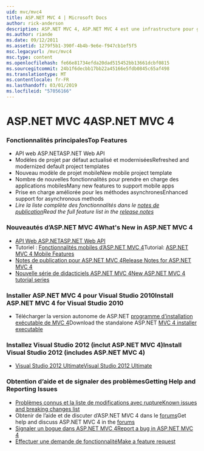 ```yaml
---
uid: mvc/mvc4
title: ASP.NET MVC 4 | Microsoft Docs
author: rick-anderson
description: ASP.NET MVC 4, ASP.NET MVC 4 est une infrastructure pour générer des applications web évolutive et basée sur des normes à l’aide de modèles de conception bien établis et la puissance de AS....
ms.author: riande
ms.date: 09/12/2011
ms.assetid: 1279f5b1-390f-4b4b-9e6e-f947cb1ef5f5
msc.legacyurl: /mvc/mvc4
msc.type: content
ms.openlocfilehash: fe66e81734efda20dad515452bb13661dcbf0815
ms.sourcegitcommit: 24b1f6decbb17bb22a45166e5fdb0845c65af498
ms.translationtype: MT
ms.contentlocale: fr-FR
ms.lasthandoff: 03/01/2019
ms.locfileid: "57056166"
---
```

<a name="aspnet-mvc-4"></a><span data-ttu-id="98286-103">ASP.NET MVC 4</span><span class="sxs-lookup"><span data-stu-id="98286-103">ASP.NET MVC 4</span></span>
====================
### <a name="top-features"></a><span data-ttu-id="98286-104">Fonctionnalités principales</span><span class="sxs-lookup"><span data-stu-id="98286-104">Top Features</span></span>

- <span data-ttu-id="98286-105">API web ASP.NET</span><span class="sxs-lookup"><span data-stu-id="98286-105">ASP.NET Web API</span></span>
- <span data-ttu-id="98286-106">Modèles de projet par défaut actualisé et modernisées</span><span class="sxs-lookup"><span data-stu-id="98286-106">Refreshed and modernized default project templates</span></span>
- <span data-ttu-id="98286-107">Nouveau modèle de projet mobile</span><span class="sxs-lookup"><span data-stu-id="98286-107">New mobile project template</span></span>
- <span data-ttu-id="98286-108">Nombre de nouvelles fonctionnalités pour prendre en charge des applications mobiles</span><span class="sxs-lookup"><span data-stu-id="98286-108">Many new features to support mobile apps</span></span>
- <span data-ttu-id="98286-109">Prise en charge améliorée pour les méthodes asynchrones</span><span class="sxs-lookup"><span data-stu-id="98286-109">Enhanced support for asynchronous methods</span></span>
- <span data-ttu-id="98286-110">*Lire la liste complète des fonctionnalités dans le [notes de publication](../whitepapers/mvc4-release-notes.md)*</span><span class="sxs-lookup"><span data-stu-id="98286-110">*Read the full feature list in the [release notes](../whitepapers/mvc4-release-notes.md)*</span></span>


### <a name="whats-new-in-aspnet-mvc-4"></a><span data-ttu-id="98286-111">Nouveautés d’ASP.NET MVC 4</span><span class="sxs-lookup"><span data-stu-id="98286-111">What's New in ASP.NET MVC 4</span></span>

- [<span data-ttu-id="98286-112">API Web ASP.NET</span><span class="sxs-lookup"><span data-stu-id="98286-112">ASP.NET Web API</span></span>](../web-api/index.md)
- <span data-ttu-id="98286-113">Tutoriel : [Fonctionnalités mobiles d’ASP.NET MVC 4](overview/older-versions/aspnet-mvc-4-mobile-features.md)</span><span class="sxs-lookup"><span data-stu-id="98286-113">Tutorial: [ASP.NET MVC 4 Mobile Features](overview/older-versions/aspnet-mvc-4-mobile-features.md)</span></span>
- [<span data-ttu-id="98286-114">Notes de publication pour ASP.NET MVC 4</span><span class="sxs-lookup"><span data-stu-id="98286-114">Release Notes for ASP.NET MVC 4</span></span>](../whitepapers/mvc4-release-notes.md)
- [<span data-ttu-id="98286-115">Nouvelle série de didacticiels ASP.NET MVC 4</span><span class="sxs-lookup"><span data-stu-id="98286-115">New ASP.NET MVC 4 tutorial series</span></span>](overview/older-versions/getting-started-with-aspnet-mvc4/intro-to-aspnet-mvc-4.md)


### <a name="install-aspnet-mvc-4-for-visual-studio-2010"></a><span data-ttu-id="98286-116">Installer ASP.NET MVC 4 pour Visual Studio 2010</span><span class="sxs-lookup"><span data-stu-id="98286-116">Install ASP.NET MVC 4 for Visual Studio 2010</span></span>

- <span data-ttu-id="98286-117">Télécharger la version autonome de ASP.NET [programme d’installation exécutable de MVC 4](https://www.microsoft.com/download/details.aspx?id=30683)</span><span class="sxs-lookup"><span data-stu-id="98286-117">Download the standalone ASP.NET [MVC 4 installer executable](https://www.microsoft.com/download/details.aspx?id=30683)</span></span>


### <a name="install-visual-studio-2012-includes-aspnet-mvc-4"></a><span data-ttu-id="98286-118">Installez Visual Studio 2012 (inclut ASP.NET MVC 4)</span><span class="sxs-lookup"><span data-stu-id="98286-118">Install Visual Studio 2012 (includes ASP.NET MVC 4)</span></span>

- [<span data-ttu-id="98286-119">Visual Studio 2012 Ultimate</span><span class="sxs-lookup"><span data-stu-id="98286-119">Visual Studio 2012 Ultimate</span></span>](https://go.microsoft.com/fwlink/?linkid=247148)


### <a name="getting-help-and-reporting-issues"></a><span data-ttu-id="98286-120">Obtention d’aide et de signaler des problèmes</span><span class="sxs-lookup"><span data-stu-id="98286-120">Getting Help and Reporting Issues</span></span>

- [<span data-ttu-id="98286-121">Problèmes connus et la liste de modifications avec rupture</span><span class="sxs-lookup"><span data-stu-id="98286-121">Known issues and breaking changes list</span></span>](../whitepapers/mvc4-release-notes.md#_Toc303253815)
- <span data-ttu-id="98286-122">Obtenir de l’aide et de discuter d’ASP.NET MVC 4 dans le [forums](https://forums.asp.net/1146.aspx)</span><span class="sxs-lookup"><span data-stu-id="98286-122">Get help and discuss ASP.NET MVC 4 in the [forums](https://forums.asp.net/1146.aspx)</span></span>
- [<span data-ttu-id="98286-123">Signaler un bogue dans ASP.NET MVC 4</span><span class="sxs-lookup"><span data-stu-id="98286-123">Report a bug in ASP.NET MVC 4</span></span>](https://github.com/aspnet/AspNetWebStack/issues)
- [<span data-ttu-id="98286-124">Effectuer une demande de fonctionnalité</span><span class="sxs-lookup"><span data-stu-id="98286-124">Make a feature request</span></span>](http://aspnet.uservoice.com/forums/41201-asp-net-mvc)
